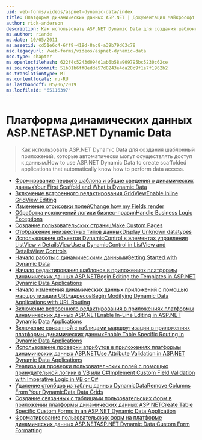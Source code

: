 ```yaml
---
uid: web-forms/videos/aspnet-dynamic-data/index
title: Платформа динамических данных ASP.NET | Документация Майкрософт
author: rick-anderson
description: Как использовать ASP.NET Dynamic Data для создания шаблонный приложений, которые автоматически могут осуществлять доступ к данным.
ms.author: riande
ms.date: 10/05/2011
ms.assetid: cd51e6c4-6ff9-419d-8ac8-a39b79d63c78
msc.legacyurl: /web-forms/videos/aspnet-dynamic-data
msc.type: chapter
ms.openlocfilehash: 622f4c5243d094d1ab6b58a909795bc5230c62ce
ms.sourcegitcommit: 51b01b6ff8edde57d8243e4da28c9f1e7f1962b2
ms.translationtype: MT
ms.contentlocale: ru-RU
ms.lasthandoff: 05/06/2019
ms.locfileid: "65116397"
---
```

# <a name="aspnet-dynamic-data"></a><span data-ttu-id="10472-103">Платформа динамических данных ASP.NET</span><span class="sxs-lookup"><span data-stu-id="10472-103">ASP.NET Dynamic Data</span></span>

> <span data-ttu-id="10472-104">Как использовать ASP.NET Dynamic Data для создания шаблонный приложений, которые автоматически могут осуществлять доступ к данным.</span><span class="sxs-lookup"><span data-stu-id="10472-104">How to use ASP.NET Dynamic Data to create scaffolded applications that automatically know how to perform data access.</span></span>

- [<span data-ttu-id="10472-105">Формирование первого шаблона и общие сведения о динамических данных</span><span class="sxs-lookup"><span data-stu-id="10472-105">Your First Scaffold and What is Dynamic Data</span></span>](your-first-scaffold-and-what-is-dynamic-data.md)
- [<span data-ttu-id="10472-106">Включение встроенного редактирования GridView</span><span class="sxs-lookup"><span data-stu-id="10472-106">Enable Inline GridView Editing</span></span>](how-do-i-enable-inline-gridview-editing.md)
- [<span data-ttu-id="10472-107">Изменение отрисовки полей</span><span class="sxs-lookup"><span data-stu-id="10472-107">Change how my Fields render</span></span>](how-do-i-change-how-my-fields-render.md)
- [<span data-ttu-id="10472-108">Обработка исключений логики бизнес-правил</span><span class="sxs-lookup"><span data-stu-id="10472-108">Handle Business Logic Exceptions</span></span>](how-do-i-handle-business-logic-exceptions.md)
- [<span data-ttu-id="10472-109">Создание пользовательских страниц</span><span class="sxs-lookup"><span data-stu-id="10472-109">Make Custom Pages</span></span>](how-do-i-make-custom-pages.md)
- [<span data-ttu-id="10472-110">Отображение неизвестных типов данных</span><span class="sxs-lookup"><span data-stu-id="10472-110">Display Unknown datatypes</span></span>](how-do-i-display-unknown-datatypes.md)
- [<span data-ttu-id="10472-111">Использование объектов DynamicControl в элементах управления ListView и DetailsView</span><span class="sxs-lookup"><span data-stu-id="10472-111">Use a DynamicControl in ListView and DetailsView Controls</span></span>](how-do-i-use-a-dynamiccontrol-in-listview-and-detailsview-controls.md)
- [<span data-ttu-id="10472-112">Начало работы с динамическими данными</span><span class="sxs-lookup"><span data-stu-id="10472-112">Getting Started with Dynamic Data</span></span>](getting-started-with-dynamic-data.md)
- [<span data-ttu-id="10472-113">Начало редактирования шаблонов в приложениях платформы динамических данных ASP.NET</span><span class="sxs-lookup"><span data-stu-id="10472-113">Begin Editing the Templates in ASP.NET Dynamic Data Applications</span></span>](begin-editing-the-templates-in-aspnet-dynamic-data-applications.md)
- [<span data-ttu-id="10472-114">Начало изменения динамических данных приложений с помощью маршрутизации URL-адресов</span><span class="sxs-lookup"><span data-stu-id="10472-114">Begin Modifying Dynamic Data Applications with URL Routing</span></span>](begin-modifying-dynamic-data-applications-with-url-routing.md)
- [<span data-ttu-id="10472-115">Включение встроенного редактирования в приложениях платформы динамических данных ASP.NET</span><span class="sxs-lookup"><span data-stu-id="10472-115">Enable In-Line Editing in ASP.NET Dynamic Data Applications</span></span>](enable-in-line-editing-in-aspnet-dynamic-data-applications.md)
- [<span data-ttu-id="10472-116">Включение связанной с таблицами маршрутизации в приложениях платформы динамических данных</span><span class="sxs-lookup"><span data-stu-id="10472-116">Enable Table Specific Routing in Dynamic Data Applications</span></span>](how-to-enable-table-specific-routing-in-dynamic-data-applications.md)
- [<span data-ttu-id="10472-117">Использование проверки атрибутов в приложениях платформы динамических данных ASP.NET</span><span class="sxs-lookup"><span data-stu-id="10472-117">Use Attribute Validation in ASP.NET Dynamic Data Applications</span></span>](how-to-use-attribute-validation-in-aspnet-dynamic-data-applications.md)
- [<span data-ttu-id="10472-118">Реализация проверки пользовательских полей с помощью принудительной логики в VB или C#</span><span class="sxs-lookup"><span data-stu-id="10472-118">Implement Custom Field Validation with Imperative Logic in VB or C#</span></span>](how-to-implement-custom-field-validation-with-imperative-logic-in-vb-or-c.md)
- [<span data-ttu-id="10472-119">Удаление столбцов из таблиц данных DynamicData</span><span class="sxs-lookup"><span data-stu-id="10472-119">Remove Columns From Your DynamicData Data Grids</span></span>](how-to-remove-columns-from-your-dynamicdata-data-grids.md)
- [<span data-ttu-id="10472-120">Создание связанных с таблицами пользовательских форм в приложении платформы динамических данных ASP.NET</span><span class="sxs-lookup"><span data-stu-id="10472-120">Create Table Specific Custom Forms in an ASP.NET Dynamic Data Application</span></span>](how-to-create-table-specific-custom-forms-in-an-aspnet-dynamic-data-application.md)
- [<span data-ttu-id="10472-121">Форматирование пользовательских форм на платформе динамических данных ASP.NET</span><span class="sxs-lookup"><span data-stu-id="10472-121">ASP.NET Dynamic Data Custom Form Formatting</span></span>](aspnet-dynamic-data-custom-form-formatting.md)
